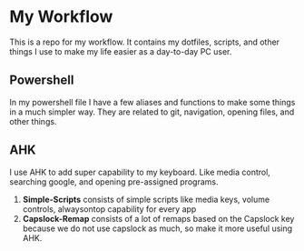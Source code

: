 # My Workflow

This is a repo for my workflow. It contains my dotfiles, scripts, and other things I use to make my life easier as a day-to-day PC user.

## Powershell

In my powershell file I have a few aliases and functions to make some things in a much simpler way. They are related to git, navigation, opening files, and other things.

## AHK

I use AHK to add super capability to my keyboard. Like media control, searching google, and opening pre-assigned programs.

1. **Simple-Scripts**  consists of simple scripts like media keys, volume controls, alwaysontop capability for every app
2. **Capslock-Remap** consists of a lot of remaps based on the Capslock key because we do not use capslock as much, so make it more useful using AHK.